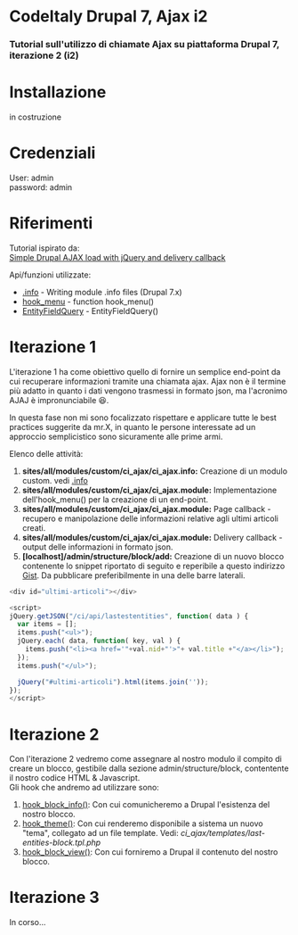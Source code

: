 # CodeItaly Drupal 7, Ajax i2
### Tutorial sull'utilizzo di chiamate Ajax su piattaforma Drupal 7, iterazione 2 (i2)

# Installazione
in costruzione


# Credenziali
User: admin  
password: admin


# Riferimenti

Tutorial ispirato da:  
[Simple Drupal AJAX load with jQuery and delivery callback]

Api/funzioni utilizzate:
* [.info] - Writing module .info files (Drupal 7.x)
* [hook_menu] - function hook_menu()
* [EntityFieldQuery] - EntityFieldQuery()

# Iterazione 1

L'iterazione 1 ha come obiettivo quello di fornire un semplice end-point da cui recuperare informazioni tramite una chiamata ajax. Ajax non è il termine più adatto in quanto i dati vengono trasmessi in formato json, ma l'acronimo AJAJ è impronunciabile :laughing:.

In questa fase non mi sono focalizzato rispettare e applicare tutte le best practices suggerite da mr.X, in quanto le persone interessate ad un approccio semplicistico sono sicuramente alle prime armi.

Elenco delle attività:  

1.  **sites/all/modules/custom/ci_ajax/ci_ajax.info:** Creazione di un modulo custom. vedi [.info]  
2.	**sites/all/modules/custom/ci_ajax/ci_ajax.module:** Implementazione dell'hook_menu() per la creazione di un end-point.  
3.	**sites/all/modules/custom/ci_ajax/ci_ajax.module:** Page callback - recupero e manipolazione delle informazioni relative agli ultimi articoli creati.  
4.	**sites/all/modules/custom/ci_ajax/ci_ajax.module:** Delivery callback - output delle informazioni in formato json.  
5.	**[localhost]/admin/structure/block/add:** Creazione di un nuovo blocco contenente lo snippet riportato di seguito e reperibile a questo indirizzo [Gist]. Da pubblicare preferibilmente in una delle barre laterali.  


```javascript
<div id="ultimi-articoli"></div>

<script>
jQuery.getJSON("/ci/api/lastestentities", function( data ) {
  var items = [];
  items.push("<ul>");
  jQuery.each( data, function( key, val ) {
    items.push("<li><a href='"+val.nid+"'>"+ val.title +"</a></li>");
  });
  items.push("</ul>");

  jQuery("#ultimi-articoli").html(items.join(''));
});
</script>
```

# Iterazione 2

Con l'iterazione 2 vedremo come assegnare al nostro modulo il compito di creare un blocco, gestibile dalla sezione admin/structure/block, contentente il nostro codice HTML & Javascript.  
Gli hook che andremo ad utilizzare sono:  
1.  [hook_block_info()]: Con cui comunicheremo a Drupal l'esistenza del nostro blocco.  
2.  [hook_theme()]: Con cui renderemo disponibile a sistema un nuovo "tema", collegato ad un file template. Vedi: *ci_ajax/templates/last-entities-block.tpl.php*  
3.  [hook_block_view()]: Con cui forniremo a Drupal il contenuto del nostro blocco.  

# Iterazione 3

In corso...


[//]: # (These are reference links used in the body of this note and get stripped out when the markdown processor does its job. There is no need to format nicely because it shouldn't be seen. Thanks SO - http://stackoverflow.com/questions/4823468/store-comments-in-markdown-syntax)


  [Simple Drupal AJAX load with jQuery and delivery callback]: <https://www.drupal.org/node/2046693>

  [hook_menu]: <https://api.drupal.org/api/drupal/modules%21system%21system.api.php/function/hook_menu/7.x>

  [EntityFieldQuery]: <https://www.drupal.org/node/1343708>

  [.info]: <https://www.drupal.org/node/542202>

  [Gist]: <https://gist.github.com/nervaccio/7c6d85ed6cd12adfe28715f24bac7fcb>

  [hook_block_info()]: <https://api.drupal.org/api/drupal/modules%21block%21block.api.php/function/hook_block_info/7.x>

  [hook_theme()]: <https://api.drupal.org/api/drupal/modules%21system%21system.api.php/function/hook_theme/7.x>

  [hook_block_view()]: <https://api.drupal.org/api/drupal/modules%21block%21block.api.php/function/hook_block_view/7.x>
